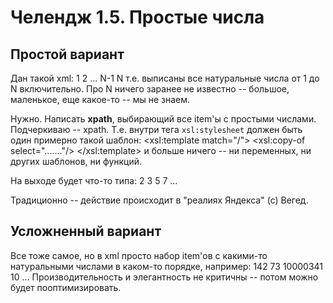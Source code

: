 Челендж 1.5. Простые числа
==========================

Простой вариант
---------------

Дан такой xml:
    <items>
       <item>1</item>
       <item>2</item>
       ...
       <item>N-1</item>
       <item>N</item>
    </items>
т.е. выписаны все натуральные числа от 1 до N включительно. Про N ничего заранее не известно --
большое, маленькое, еще какое-то -- мы не знаем.

Нужно. Написать **xpath**, выбирающий все item'ы с простыми числами.
Подчеркиваю -- xpath. Т.е. внутри тега `xsl:stylesheet` должен быть один примерно такой шаблон:
    <xsl:template match="/">
       <xsl:copy-of select="......."/>
    </xsl:template>
и больше ничего -- ни переменных, ни других шаблонов, ни функций.

На выходе будет что-то типа:
    <item>2</item>
    <item>3</item>
    <item>5</item>
    <item>7</item>
    ...

Традиционно -- действие происходит в "реалиях Яндекса" (с) Вегед.

Усложненный вариант
-------------------
Все тоже самое, но в xml просто набор item'ов с какими-то натуральными числами в каком-то порядке, например:
    <items>
       <item>142</item>
       <item>73</item>
       <item>10000341</item>
       <item>10</item>
       ...
    </items>
Производительность и элегантность не критичны -- потом можно будет пооптимизировать.

